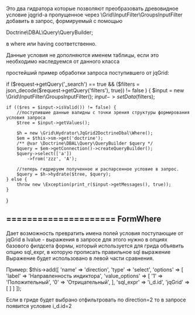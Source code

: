 Это два гидратора которые позволяют преобразовать древовидное условие jqgrid-а пропущенное через
\Grid\InputFilter\GroupsInputFilter
добавить в запрос, формируемый с помощью

Doctrine\DBAL\Query\QueryBuilder;

в where или having соответственно.

Данные условия не дополняются именем таблицы, если это необходимо наследуемся от данного класса

простейший пример обработки запроса поступившего от jqGrid:

if ($request->getQuery('_search') == true && ($filters = json_decode($request->getQuery('filters'), true)) != false ) {
    $input = new \Grid\InputFilter\GroupsInputFilter();
    $input->setData($filters);

    if (($res = $input->isValid()) != false) {
        //поступившие данные валидны с точки зрения структуры формирования условия запроса
        $tree = $input->getValues();

        $h = new \Grid\Hydrator\JqGrid2DoctrineDbal\Where();
        $em = $this->sm->get('doctrine');
        /** @var \Doctrine\DBAL\Query\QueryBuilder $query */
        $query = $em->getConnection()->createQueryBuilder();
        $query->select(['a'])
            ->from('zzz', 'A');

        //теперь гидрируем полученное и распарсенное условие в запрос.
        $query = $h->hydrate($tree, $query);
    } else {
        throw new \Exception(print_r($input->getMessages(), true));
    }
}

=====================
FormWhere
------------
Дает возможность превратить имена полей условия поступающие от jqGrid в lvalue - выражения в запросе
для этого нужно в опциях базового филдсета формы, который используется для грида объявить опцию sql_expr, в которую прописать правильное sql выражение
Выражение будет использовано в левой части сравнения.

Пример:
$this->add([
    'name' => 'direction',
    'type' => 'select',
    'options' => [
        'label' => 'Направленность индиктора',
        'value_options' => [
            '1' => 'Положительный',
            '0' => 'Отрицательный',
        ],
        'sql_expr' => 'i_d.id',
        'jqGrid' => [
        ]
    ]
]);

Если в гриде будет выбрано отфильтровать по direction=2
то в запросе появится условие i_d.id=2
